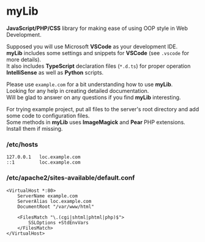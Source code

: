 # myLib
**JavaScript/PHP/CSS** library for making ease of using OOP style in Web Development.

Supposed you will use Microsoft **VSCode** as your development IDE.<br>
**myLib** includes some settings and snippets for **VSCode** (see `.vscode` for more details).<br>
It also includes **TypeScript** declaration files (`*.d.ts`) for proper operation **IntelliSense** as well as **Python** scripts.

Please use ```example.com``` for a bit understanding how to use **myLib**.<br>
Looking for any help in creating detailed documentation.<br>
Will be glad to answer on any questions if you find **myLib** interesting.<br>

For trying example project, put all files to the server's root directory and add some code to configuration files.<br>
Some methods in **myLib** uses **ImageMagick** and **Pear** PHP extensions. Install them if missing.

### /etc/hosts
```
127.0.0.1   loc.example.com
::1         loc.example.com
```

### /etc/apache2/sites-available/default.conf
```
<VirtualHost *:80>
    ServerName example.com
    ServerAlias loc.example.com
    DocumentRoot "/var/www/html"

    <FilesMatch "\.(cgi|shtml|phtml|php)$">
        SSLOptions +StdEnvVars
    </FilesMatch>
</VirtualHost>
```